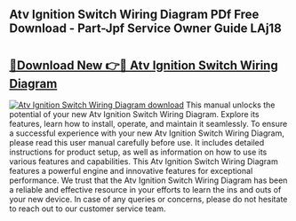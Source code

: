 ## Atv Ignition Switch Wiring Diagram PDf Free Download - Part-Jpf Service Owner Guide LAj18

# <h2><a href="http://dfsgkcn.blite.top/?on=Atv+Ignition+Switch+Wiring+Diagram">🔗Download New 👉🔴 Atv Ignition Switch Wiring Diagram</a></h2>

[![Atv Ignition Switch Wiring Diagram download](https://i.imgur.com/lujVjoI.png)](http://dfsgkcn.blite.top/?on=Atv+Ignition+Switch+Wiring+Diagram)
This manual unlocks the potential of your new Atv Ignition Switch Wiring Diagram. Explore its features, learn how to install, operate, and maintain it seamlessly. To ensure a successful experience with your new Atv Ignition Switch Wiring Diagram, please read this user manual carefully before use. It includes detailed instructions for product setup, as well as information on how to use its various features and capabilities. This Atv Ignition Switch Wiring Diagram features a powerful engine and innovative features for exceptional performance. We trust that the Atv Ignition Switch Wiring Diagram has been a reliable and effective resource in your efforts to learn the ins and outs of your new device. In case of any queries or concerns, please do not hesitate to reach out to our customer service team.
